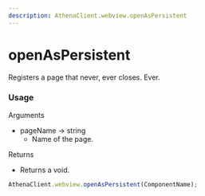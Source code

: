 ```yaml
---
description: AthenaClient.webview.openAsPersistent
---
```


# openAsPersistent

Registers a page that never, ever closes. Ever.

### Usage

Arguments

* pageName -> string
  * Name of the page.

Returns

* Returns a void.

```typescript
AthenaClient.webview.openAsPersistent(ComponentName);
```
